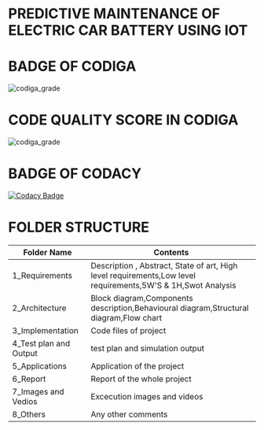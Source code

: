 # PREDICTIVE MAINTENANCE OF ELECTRIC CAR BATTERY USING IOT
# BADGE OF CODIGA
   ![codiga_grade](https://api.codiga.io/project/31646/status/svg)
# CODE QUALITY SCORE IN CODIGA
   ![codiga_grade](https://api.codiga.io/project/31646/score/svg)
# BADGE OF CODACY
   [![Codacy Badge](https://app.codacy.com/project/badge/Grade/6ce568e37e2a470f80cd7f4e1a32c962)](https://www.codacy.com/gh/DivyaPrabhaShan/M2_EMBEDDED-SYSTEM/dashboard?utm_source=github.com&amp;utm_medium=referral&amp;utm_content=DivyaPrabhaShan/M2_EMBEDDED-SYSTEM&amp;utm_campaign=Badge_Grade)
# FOLDER STRUCTURE
| Folder Name | Contents |
|-------------|----------|
|1_Requirements| Description , Abstract, State of art, High level requirements,Low level requirements,5W'S & 1H,Swot Analysis|
|2_Architecture| Block diagram,Components description,Behavioural diagram,Structural diagram,Flow chart|
|3_Implementation| Code files of project|
|4_Test plan and Output| test plan and simulation output|
|5_Applications| Application of the project|
|6_Report| Report of the whole project|
|7_Images and Vedios|Excecution images and videos|
|8_Others| Any other comments|
